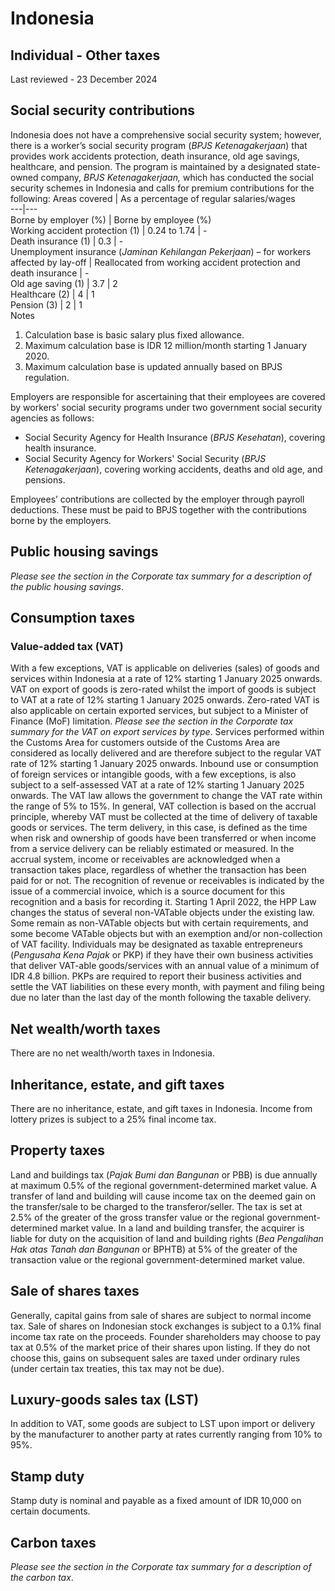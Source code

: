 # Indonesia
## Individual - Other taxes
Last reviewed - 23 December 2024
## Social security contributions
Indonesia does not have a comprehensive social security system; however, there is a worker’s social security program (_BPJS Ketenagakerjaan_) that provides work accidents protection, death insurance, old age savings, healthcare, and pension. The program is maintained by a designated state-owned company,  _BPJS Ketenagakerjaan,_ which has conducted the social security schemes in Indonesia and calls for premium contributions for the following:
Areas covered | As a percentage of regular salaries/wages  
---|---  
Borne by employer (%) | Borne by employee (%)  
Working accident protection (1) | 0.24 to 1.74 | -  
Death insurance (1) | 0.3 | -  
Unemployment insurance (_Jaminan Kehilangan Pekerjaan_) – for workers affected by lay-off | Reallocated from working accident protection and death insurance | -  
Old age saving (1) | 3.7 | 2  
Healthcare (2) | 4 |  1  
Pension (3) | 2 | 1  
Notes
  1. Calculation base is basic salary plus fixed allowance.
  2. Maximum calculation base is IDR 12 million/month starting 1 January 2020. 
  3. Maximum calculation base is updated annually based on BPJS regulation.


Employers are responsible for ascertaining that their employees are covered by workers' social security programs under two government social security agencies as follows:
  * Social Security Agency for Health Insurance (_BPJS Kesehatan_), covering health insurance.
  * Social Security Agency for Workers' Social Security (_BPJS Ketenagakerjaan_), covering working accidents, deaths and old age, and pensions.


Employees’ contributions are collected by the employer through payroll deductions. These must be paid to BPJS together with the contributions borne by the employers.
## Public housing savings
_Please see the section in the Corporate tax summary for a description of the public housing savings_.
## Consumption taxes
### Value-added tax (VAT)
With a few exceptions, VAT is applicable on deliveries (sales) of goods and services within Indonesia at a rate of 12% starting 1 January 2025 onwards. VAT on export of goods is zero-rated whilst the import of goods is subject to VAT at a rate of 12% starting 1 January 2025 onwards. Zero-rated VAT is also applicable on certain exported services, but subject to a Minister of Finance (MoF) limitation.  _Please see the section in the Corporate tax summary for the VAT on export services by type_.
Services performed within the Customs Area for customers outside of the Customs Area are considered as locally delivered and are therefore subject to the regular VAT rate of 12% starting 1 January 2025 onwards. Inbound use or consumption of foreign services or intangible goods, with a few exceptions, is also subject to a self-assessed VAT at a rate of 12% starting 1 January 2025 onwards.
The VAT law allows the government to change the VAT rate within the range of 5% to 15%. 
In general, VAT collection is based on the accrual principle, whereby VAT must be collected at the time of delivery of taxable goods or services. The term delivery, in this case, is defined as the time when risk and ownership of goods have been transferred or when income from a service delivery can be reliably estimated or measured. In the accrual system, income or receivables are acknowledged when a transaction takes place, regardless of whether the transaction has been paid for or not. The recognition of revenue or receivables is indicated by the issue of a commercial invoice, which is a source document for this recognition and a basis for recording it.
Starting 1 April 2022, the HPP Law changes the status of several non-VATable objects under the existing law. Some remain as non-VATable objects but with certain requirements, and some become VATable objects but with an exemption and/or non-collection of VAT facility.
Individuals may be designated as taxable entrepreneurs (_Pengusaha Kena Pajak_ or PKP) if they have their own business activities that deliver VAT-able goods/services with an annual value of a minimum of IDR 4.8 billion. PKPs are required to report their business activities and settle the VAT liabilities on these every month, with payment and filing being due no later than the last day of the month following the taxable delivery.
## Net wealth/worth taxes
There are no net wealth/worth taxes in Indonesia.
## Inheritance, estate, and gift taxes
There are no inheritance, estate, and gift taxes in Indonesia. Income from lottery prizes is subject to a 25% final income tax.
## Property taxes
Land and buildings tax (_Pajak Bumi dan Bangunan_ or PBB) is due annually at maximum 0.5% of the regional government-determined market value.
A transfer of land and building will cause income tax on the deemed gain on the transfer/sale to be charged to the transferor/seller. The tax is set at 2.5% of the greater of the gross transfer value or the regional government-determined market value.
In a land and building transfer, the acquirer is liable for duty on the acquisition of land and building rights (_Bea Pengalihan Hak atas Tanah dan Bangunan_ or BPHTB) at 5% of the greater of the transaction value or the regional government-determined market value.
## Sale of shares taxes
Generally, capital gains from sale of shares are subject to normal income tax. Sale of shares on Indonesian stock exchanges is subject to a 0.1% final income tax rate on the proceeds. Founder shareholders may choose to pay tax at 0.5% of the market price of their shares upon listing. If they do not choose this, gains on subsequent sales are taxed under ordinary rules (under certain tax treaties, this tax may not be due).
## Luxury-goods sales tax (LST)
In addition to VAT, some goods are subject to LST upon import or delivery by the manufacturer to another party at rates currently ranging from 10% to 95%.
## Stamp duty
Stamp duty is nominal and payable as a fixed amount of IDR 10,000 on certain documents.
## Carbon taxes
_Please see the_ _section in the Corporate tax summary for a description of the carbon tax_.
